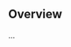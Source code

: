 <!-- Note: Please must use one of our issue templates to file an issue! 🛑 -->
<!-- 👉 https://github.com/JoshuaKGoldberg/should-semantic-release/issues/new/choose 👈 -->
<!-- **Issues that should have been filed with a template will be closed without action, and we will ask you to use a template.** -->

<!-- This blank issue template is only for issues that don't fit any of the templates. -->

## Overview

...
